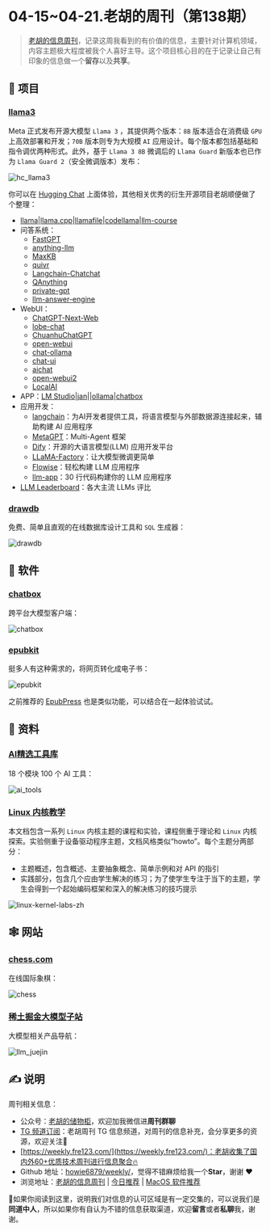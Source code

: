 # 04-15~04-21.老胡的周刊（第138期）

> [老胡的信息周刊](https://weekly.howie6879.com/)，记录这周我看到的有价值的信息，主要针对计算机领域，内容主题极大程度被我个人喜好主导。这个项目核心目的在于记录让自己有印象的信息做一个**留存**以及**共享**。

## 🎯 项目

### [llama3](https://github.com/meta-llama/llama3)

Meta 正式发布开源大模型 `Llama 3` ，其提供两个版本：`8B` 版本适合在消费级 `GPU` 上高效部署和开发；`70B` 版本则专为大规模 `AI` 应用设计。每个版本都包括基础和指令调优两种形式。此外，基于 `Llama 3 8B` 微调后的 `Llama Guard` 新版本也已作为 `Llama Guard 2`（安全微调版本）发布：

![hc_llama3](https://images-1252557999.file.myqcloud.com/uPic/hc_llama3.jpg)

你可以在 [Hugging Chat](https://huggingface.co/chat) 上面体验，其他相关优秀的衍生开源项目老胡顺便做了个整理：

- [llama](https://github.com/meta-llama/llama)|[llama.cpp](https://github.com/ggerganov/llama.cpp)|[llamafile](https://github.com/Mozilla-Ocho/llamafile)|[codellama](https://github.com/meta-llama/codellama)|[llm-course](https://github.com/mlabonne/llm-course)
- 问答系统：
	- [FastGPT](https://github.com/labring/FastGPT)
	- [anything-llm](https://github.com/Mintplex-Labs/anything-llm)
	- [MaxKB](https://github.com/1Panel-dev/MaxKB)
	- [quivr](https://github.com/QuivrHQ/quivr)
	- [Langchain-Chatchat](https://github.com/chatchat-space/Langchain-Chatchat)
	- [QAnything](https://github.com/netease-youdao/QAnything)
	- [private-gpt](https://github.com/zylon-ai/private-gpt)
	- [llm-answer-engine](https://github.com/developersdigest/llm-answer-engine)
- WebUI：
	- [ChatGPT-Next-Web](https://github.com/ChatGPTNextWeb/ChatGPT-Next-Web)
	- [lobe-chat](https://github.com/lobehub/lobe-chat)
	- [ChuanhuChatGPT](https://github.com/GaiZhenbiao/ChuanhuChatGPT)
	- [open-webui](https://github.com/open-webui/open-webui)
	- [chat-ollama](https://github.com/sugarforever/chat-ollama)
	- [chat-ui](https://github.com/huggingface/chat-ui)
	- [aichat](https://github.com/sigoden/aichat)
	- [open-webui2](https://github.com/open-webui/open-webui)
	- [LocalAI](https://github.com/mudler/LocalAI)
- APP：[LM Studio](https://lmstudio.ai/)|[jan](https://github.com/janhq/jan)||[ollama](https://github.com/ollama/ollama)|[chatbox](https://github.com/Bin-Huang/chatbox)
- 应用开发：
	- [langchain](https://github.com/langchain-ai/langchain)：为AI开发者提供工具，将语言模型与外部数据源连接起来，辅助构建 AI 应用程序
	- [MetaGPT](https://github.com/geekan/MetaGPT)：Multi-Agent 框架
	- [Dify](https://docs.dify.ai/)：开源的大语言模型(LLM) 应用开发平台
	- [LLaMA-Factory](https://github.com/hiyouga/LLaMA-Factory)：让大模型微调更简单
	- [Flowise](https://github.com/FlowiseAI/Flowise)：轻松构建 LLM 应用程序
	- [llm-app](https://github.com/pathwaycom/llm-app)：30 行代码构建你的 LLM 应用程序
- [LLM Leaderboard](https://www.vellum.ai/llm-leaderboard)：各大主流 LLMs 评比

### [drawdb](https://github.com/drawdb-io/drawdb)

免费、简单且直观的在线数据库设计工具和  `SQL` 生成器：

![drawdb](https://images-1252557999.file.myqcloud.com/uPic/drawdb.jpg)

## 🤖 软件

### [chatbox](https://github.com/Bin-Huang/chatbox)

跨平台大模型客户端：

![chatbox](https://images-1252557999.file.myqcloud.com/uPic/chatbox.jpg)

### [epubkit](https://beta.epubkit.app/)

挺多人有这种需求的，将网页转化成电子书：

![epubkit](https://images-1252557999.file.myqcloud.com/uPic/epubkit.png)

之前推荐的 [EpubPress](https://epub.press/) 也是类似功能，可以结合在一起体验试试。

## 👀 资料

### [Al精选工具库](https://t16jzwqrzjx.feishu.cn/wiki/EsvowFAqFiTiYDkJgE0cWquPnWb)

18 个模块 100 个 AI 工具：

![ai_tools](https://images-1252557999.file.myqcloud.com/uPic/ai_tools.jpg)

### [Linux 内核教学](https://linux-kernel-labs-zh.xyz/)

本文档包含一系列 `Linux` 内核主题的课程和实验，课程侧重于理论和 `Linux` 内核探索。实验侧重于设备驱动程序主题，文档风格类似“howto”。每个主题分两部分：

- 主题概述，包含概述、主要抽象概念、简单示例和对 API 的指引
- 实践部分，包含几个应由学生解决的练习；为了使学生专注于当下的主题，学生会得到一个起始编码框架和深入的解决练习的技巧提示

![linux-kernel-labs-zh](https://images-1252557999.file.myqcloud.com/uPic/linux-kernel-labs-zh.jpg)

## 🕸 网站

### [chess.com](https://www.chess.com/)

在线国际象棋：

![chess](https://images-1252557999.file.myqcloud.com/uPic/chess.jpg)

### [稀土掘金大模型子站](https://llm.juejin.cn/view)

大模型相关产品导航：

![llm_juejin](https://images-1252557999.file.myqcloud.com/uPic/llm_juejin.jpg)

## ✍️ 说明

周刊相关信息：

- 公众号：[老胡的储物柜](https://images-1252557999.file.myqcloud.com/uPic/ETIbMe.jpg)，欢迎加我微信进**周刊群聊**
- [TG 频道订阅](https://t.me/howie_weekly)：老胡周刊 TG 信息频道，对周刊的信息补充，会分享更多的资源，欢迎关注👏
- [https://weekly.fre123.com/](https://weekly.fre123.com/)：老胡收集了国内外60+优质技术周刊进行信息聚合🔥
- Github 地址：[howie6879/weekly/](https://github.com/howie6879/weekly/)，觉得不错麻烦给我一个**Star**，谢谢 ❤️
- 浏览地址：[老胡的信息周刊](https://weekly.howie6879.com) | [今日推荐](https://weekly.howie6879.com/recommend/index.html) | [MacOS 软件推荐](https://weekly.howie6879.com/soft/mac.html)

🙌如果你阅读到这里，说明我们对信息的认可区域是有一定交集的，可以说我们是**同道中人**，所以如果你有自认为不错的信息获取渠道，欢迎**留言**或者**私聊**我，谢谢。
